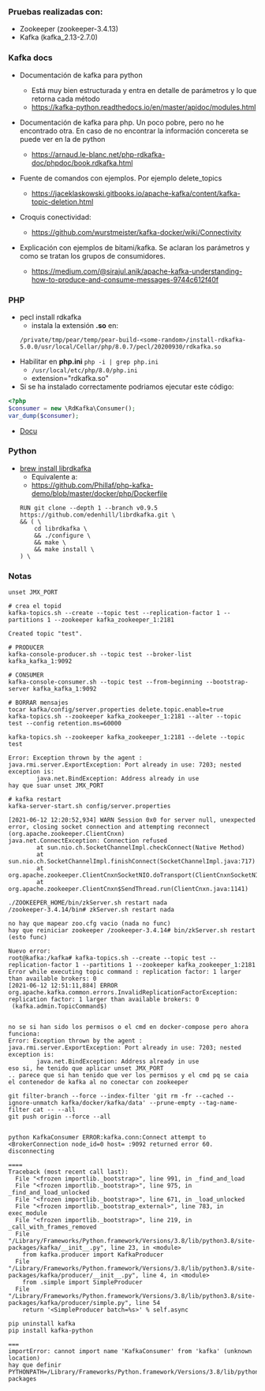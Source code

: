 ### Pruebas realizadas con:
- Zookeeper (zookeeper-3.4.13)
- Kafka (kafka_2.13-2.7.0)

### Kafka docs
- Documentación de kafka para python
    - Está muy bien estructurada y entra en detalle de parámetros y lo que retorna cada método 
    - https://kafka-python.readthedocs.io/en/master/apidoc/modules.html
    
- Documentación de kafka para php. Un poco pobre, pero no he encontrado otra. En caso de no encontrar la información concereta se puede ver en la de python
    - https://arnaud.le-blanc.net/php-rdkafka-doc/phpdoc/book.rdkafka.html
    
- Fuente de comandos con ejemplos. Por ejemplo delete_topics
    - https://jaceklaskowski.gitbooks.io/apache-kafka/content/kafka-topic-deletion.html
    
- Croquis conectividad:
    - https://github.com/wurstmeister/kafka-docker/wiki/Connectivity
    
- Explicación con ejemplos de bitami/kafka. Se aclaran los parámetros y como se tratan los grupos de consumidores.
    - https://medium.com/@sirajul.anik/apache-kafka-understanding-how-to-produce-and-consume-messages-9744c612f40f 

### PHP
- pecl install rdkafka
    - instala la extensión **.so** en:
    ``` 
    /private/tmp/pear/temp/pear-build-<some-random>/install-rdkafka-5.0.0/usr/local/Cellar/php/8.0.7/pecl/20200930/rdkafka.so
    ```
- Habilitar en **php.ini** `php -i | grep php.ini`
    - `/usr/local/etc/php/8.0/php.ini`  
    - extension="rdkafka.so"
- Si se ha instalado correctamente podriamos ejecutar este código:
```php
<?php
$consumer = new \RdKafka\Consumer();
var_dump($consumer);
```
- [Docu](https://arnaud.le-blanc.net/php-rdkafka-doc/phpdoc/book.rdkafka.html)

### Python
- [brew install librdkafka](https://formulae.brew.sh/formula/librdkafka)
    - Equivalente a:
    - https://github.com/Phillaf/php-kafka-demo/blob/master/docker/php/Dockerfile
    ```sys
    RUN git clone --depth 1 --branch v0.9.5 https://github.com/edenhill/librdkafka.git \
    && ( \
        cd librdkafka \
        && ./configure \
        && make \
        && make install \
    ) \
    ```

### Notas 
```
unset JMX_PORT

# crea el topid
kafka-topics.sh --create --topic test --replication-factor 1 --partitions 1 --zookeeper kafka_zookeeper_1:2181

Created topic "test".

# PRODUCER
kafka-console-producer.sh --topic test --broker-list kafka_kafka_1:9092

# CONSUMER
kafka-console-consumer.sh --topic test --from-beginning --bootstrap-server kafka_kafka_1:9092

# BORRAR mensajes
tocar kafka/config/server.properties delete.topic.enable=true
kafka-topics.sh --zookeeper kafka_zookeeper_1:2181 --alter --topic test --config retention.ms=60000

kafka-topics.sh --zookeeper kafka_zookeeper_1:2181 --delete --topic test

Error: Exception thrown by the agent : java.rmi.server.ExportException: Port already in use: 7203; nested exception is: 
        java.net.BindException: Address already in use
hay que suar unset JMX_PORT

# kafka restart
kafka-server-start.sh config/server.properties

[2021-06-12 12:20:52,934] WARN Session 0x0 for server null, unexpected error, closing socket connection and attempting reconnect (org.apache.zookeeper.ClientCnxn)
java.net.ConnectException: Connection refused
        at sun.nio.ch.SocketChannelImpl.checkConnect(Native Method)
        at sun.nio.ch.SocketChannelImpl.finishConnect(SocketChannelImpl.java:717)
        at org.apache.zookeeper.ClientCnxnSocketNIO.doTransport(ClientCnxnSocketNIO.java:361)
        at org.apache.zookeeper.ClientCnxn$SendThread.run(ClientCnxn.java:1141)

./ZOOKEEPER_HOME/bin/zkServer.sh restart nada
/zookeeper-3.4.14/bin# zkServer.sh restart nada

no hay que mapear zoo.cfg vacio (nada no func)
hay que reiniciar zookeeper /zookeeper-3.4.14# bin/zkServer.sh restart (esto func)

Nuevo error:
root@kafka:/kafka# kafka-topics.sh --create --topic test --replication-factor 1 --partitions 1 --zookeeper kafka_zookeeper_1:2181
Error while executing topic command : replication factor: 1 larger than available brokers: 0
[2021-06-12 12:51:11,884] ERROR org.apache.kafka.common.errors.InvalidReplicationFactorException: replication factor: 1 larger than available brokers: 0
 (kafka.admin.TopicCommand$)


no se si han sido los permisos o el cmd en docker-compose pero ahora funciona:
Error: Exception thrown by the agent : java.rmi.server.ExportException: Port already in use: 7203; nested exception is: 
        java.net.BindException: Address already in use 
eso si, he tenido que aplicar unset JMX_PORT
.. parece que si han tenido que ver los permisos y el cmd pq se caia el contenedor de kafka al no conectar con zookeeper

git filter-branch --force --index-filter 'git rm -fr --cached --ignore-unmatch kafka/docker/kafka/data' --prune-empty --tag-name-filter cat -- --all
git push origin --force --all


python KafkaConsumer ERROR:kafka.conn:Connect attempt to <BrokerConnection node_id=0 host= :9092 returned error 60. disconnecting

====
Traceback (most recent call last):
  File "<frozen importlib._bootstrap>", line 991, in _find_and_load
  File "<frozen importlib._bootstrap>", line 975, in _find_and_load_unlocked
  File "<frozen importlib._bootstrap>", line 671, in _load_unlocked
  File "<frozen importlib._bootstrap_external>", line 783, in exec_module
  File "<frozen importlib._bootstrap>", line 219, in _call_with_frames_removed
  File "/Library/Frameworks/Python.framework/Versions/3.8/lib/python3.8/site-packages/kafka/__init__.py", line 23, in <module>
    from kafka.producer import KafkaProducer
  File "/Library/Frameworks/Python.framework/Versions/3.8/lib/python3.8/site-packages/kafka/producer/__init__.py", line 4, in <module>
    from .simple import SimpleProducer
  File "/Library/Frameworks/Python.framework/Versions/3.8/lib/python3.8/site-packages/kafka/producer/simple.py", line 54
    return '<SimpleProducer batch=%s>' % self.async

pip uninstall kafka
pip install kafka-python

===
importError: cannot import name 'KafkaConsumer' from 'kafka' (unknown location)
hay que definir 
PYTHONPATH=/Library/Frameworks/Python.framework/Versions/3.8/lib/python3.8/site-packages
```
